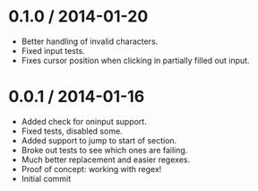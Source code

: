 
0.1.0 / 2014-01-20 
==================

  * Better handling of invalid characters.
  * Fixed input tests.
  * Fixes cursor position when clicking in partially filled out input.

0.0.1 / 2014-01-16 
==================

  * Added check for oninput support.
  * Fixed tests, disabled some.
  * Added support to jump to start of section.
  * Broke out tests to see which ones are failing.
  * Much better replacement and easier regexes.
  * Proof of concept: working with regex!
  * Initial commit

